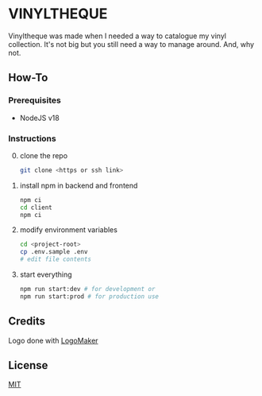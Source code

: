 # VINYLTHEQUE

Vinyltheque was made when I needed a way to catalogue my vinyl collection. It's not big but you still need a way to manage around. And, why not.

## How-To

### Prerequisites

- NodeJS v18

### Instructions

0. clone the repo

   ```bash
   git clone <https or ssh link>
   ```

1. install npm in backend and frontend

   ```bash
   npm ci
   cd client
   npm ci
   ```

2. modify environment variables

   ```bash
   cd <project-root>
   cp .env.sample .env
   # edit file contents
   ```

3. start everything

   ```bash
   npm run start:dev # for development or
   npm run start:prod # for production use
   ```

## Credits

Logo done with [LogoMaker](https://logomakr.com/)

## License

[MIT](https://choosealicense.com/licenses/mit/)
